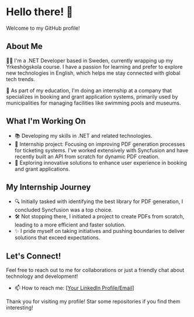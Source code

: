 # Hello there! 👋

Welcome to my GitHub profile!

## About Me

👨‍💻 I'm a .NET Developer based in Sweden, currently wrapping up my Yrkeshögskola course. I have a passion for learning and prefer to explore new technologies in English, which helps me stay connected with global tech trends.

🌊 As part of my education, I'm doing an internship at a company that specializes in booking and grant application systems, primarily used by municipalities for managing facilities like swimming pools and museums.

## What I'm Working On

- 📚 Developing my skills in .NET and related technologies.
- 💼 Internship project: Focusing on improving PDF generation processes for ticketing systems. I've worked extensively with Syncfusion and have recently built an API from scratch for dynamic PDF creation.
- 🚀 Exploring innovative solutions to enhance user experience in booking and grant applications.

## My Internship Journey

- 🔍 Initially tasked with identifying the best library for PDF generation, I concluded Syncfusion was a top choice.
- 🛠️ Not stopping there, I initiated a project to create PDFs from scratch, leading to a more efficient and faster solution.
- ✨ I pride myself on taking initiatives and pushing boundaries to deliver solutions that exceed expectations.

## Let's Connect!

Feel free to reach out to me for collaborations or just a friendly chat about technology and development!
- 📫 How to reach me: [[Your LinkedIn Profile/Email](https://www.linkedin.com/in/elliot-segerlind-8085568b/)]
<!--

- ⚡ Fun fact: [A fun or interesting fact about you]

-->

Thank you for visiting my profile! Star some repositories if you find them interesting!

